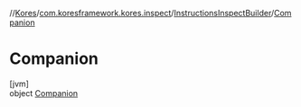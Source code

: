 //[Kores](../../../../index.md)/[com.koresframework.kores.inspect](../../index.md)/[InstructionsInspectBuilder](../index.md)/[Companion](index.md)

# Companion

[jvm]\
object [Companion](index.md)
